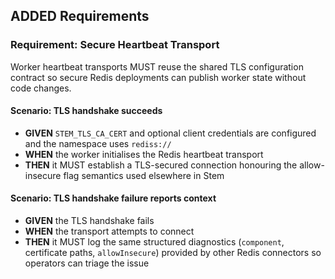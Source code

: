 ## ADDED Requirements

### Requirement: Secure Heartbeat Transport
Worker heartbeat transports MUST reuse the shared TLS configuration contract so secure Redis deployments can publish worker state without code changes.

#### Scenario: TLS handshake succeeds
- **GIVEN** `STEM_TLS_CA_CERT` and optional client credentials are configured and the namespace uses `rediss://`
- **WHEN** the worker initialises the Redis heartbeat transport
- **THEN** it MUST establish a TLS-secured connection honouring the allow-insecure flag semantics used elsewhere in Stem

#### Scenario: TLS handshake failure reports context
- **GIVEN** the TLS handshake fails
- **WHEN** the transport attempts to connect
- **THEN** it MUST log the same structured diagnostics (`component`, certificate paths, `allowInsecure`) provided by other Redis connectors so operators can triage the issue
